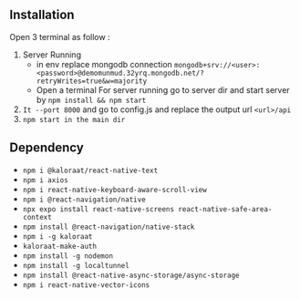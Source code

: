 ## Installation

Open 3 terminal as follow :

1. Server Running
   - in env replace mongodb connection `mongodb+srv://<user>:<password>@demomunmud.32yrq.mongodb.net/?retryWrites=true&w=majority`
   - Open a terminal For server running go to server dir and start server by `npm install && npm start`
2. `It --port 8000` and go to config.js and replace the output url `<url>/api`
3. `npm start in the main dir`

## Dependency

- `npm i @kaloraat/react-native-text`
- `npm i axios`
- `npm i react-native-keyboard-aware-scroll-view`
- `npm i @react-navigation/native`
- `npx expo install react-native-screens react-native-safe-area-context`
- `npm install @react-navigation/native-stack`
- `npm i -g kaloraat`
- `kaloraat-make-auth`
- `npm install -g nodemon`
- `npm install -g localtunnel`
- `npm install @react-native-async-storage/async-storage`
- `npm i react-native-vector-icons`
